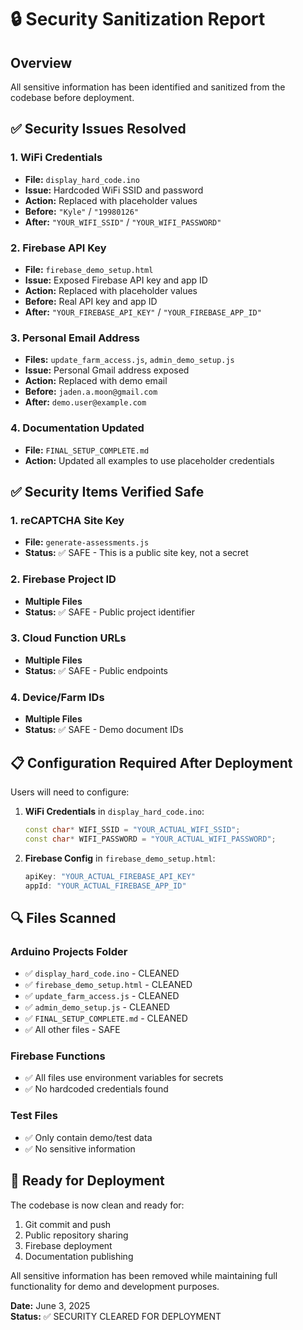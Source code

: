 # 🔒 Security Sanitization Report

## Overview
All sensitive information has been identified and sanitized from the codebase before deployment.

## ✅ Security Issues Resolved

### 1. WiFi Credentials
- **File:** `display_hard_code.ino`
- **Issue:** Hardcoded WiFi SSID and password
- **Action:** Replaced with placeholder values
- **Before:** `"Kyle"` / `"19980126"`
- **After:** `"YOUR_WIFI_SSID"` / `"YOUR_WIFI_PASSWORD"`

### 2. Firebase API Key
- **File:** `firebase_demo_setup.html`
- **Issue:** Exposed Firebase API key and app ID
- **Action:** Replaced with placeholder values
- **Before:** Real API key and app ID
- **After:** `"YOUR_FIREBASE_API_KEY"` / `"YOUR_FIREBASE_APP_ID"`

### 3. Personal Email Address
- **Files:** `update_farm_access.js`, `admin_demo_setup.js`
- **Issue:** Personal Gmail address exposed
- **Action:** Replaced with demo email
- **Before:** `jaden.a.moon@gmail.com`
- **After:** `demo.user@example.com`

### 4. Documentation Updated
- **File:** `FINAL_SETUP_COMPLETE.md`
- **Action:** Updated all examples to use placeholder credentials

## ✅ Security Items Verified Safe

### 1. reCAPTCHA Site Key
- **File:** `generate-assessments.js`
- **Status:** ✅ SAFE - This is a public site key, not a secret

### 2. Firebase Project ID
- **Multiple Files**
- **Status:** ✅ SAFE - Public project identifier

### 3. Cloud Function URLs
- **Multiple Files**
- **Status:** ✅ SAFE - Public endpoints

### 4. Device/Farm IDs
- **Multiple Files**
- **Status:** ✅ SAFE - Demo document IDs

## 📋 Configuration Required After Deployment

Users will need to configure:

1. **WiFi Credentials** in `display_hard_code.ino`:
   ```cpp
   const char* WIFI_SSID = "YOUR_ACTUAL_WIFI_SSID";
   const char* WIFI_PASSWORD = "YOUR_ACTUAL_WIFI_PASSWORD";
   ```

2. **Firebase Config** in `firebase_demo_setup.html`:
   ```javascript
   apiKey: "YOUR_ACTUAL_FIREBASE_API_KEY"
   appId: "YOUR_ACTUAL_FIREBASE_APP_ID"
   ```

## 🔍 Files Scanned

### Arduino Projects Folder
- ✅ `display_hard_code.ino` - CLEANED
- ✅ `firebase_demo_setup.html` - CLEANED
- ✅ `update_farm_access.js` - CLEANED
- ✅ `admin_demo_setup.js` - CLEANED
- ✅ `FINAL_SETUP_COMPLETE.md` - CLEANED
- ✅ All other files - SAFE

### Firebase Functions
- ✅ All files use environment variables for secrets
- ✅ No hardcoded credentials found

### Test Files
- ✅ Only contain demo/test data
- ✅ No sensitive information

## 🚀 Ready for Deployment

The codebase is now clean and ready for:
1. Git commit and push
2. Public repository sharing
3. Firebase deployment
4. Documentation publishing

All sensitive information has been removed while maintaining full functionality for demo and development purposes.

**Date:** June 3, 2025  
**Status:** ✅ SECURITY CLEARED FOR DEPLOYMENT
